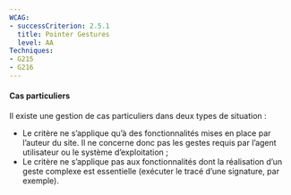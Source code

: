```yaml
---
WCAG: 
- successCriterion: 2.5.1
  title: Pointer Gestures
  level: AA
Techniques:
- G215
- G216
---
```


#### Cas particuliers
Il existe une gestion de cas particuliers dans deux types de situation :
* Le critère ne s’applique qu’à des fonctionnalités mises en place par l’auteur du site. Il ne concerne donc pas les gestes requis par l’agent utilisateur ou le système d’exploitation ;
* Le critère ne s’applique pas aux fonctionnalités dont la réalisation d’un geste complexe est essentielle (exécuter le tracé d’une signature, par exemple).